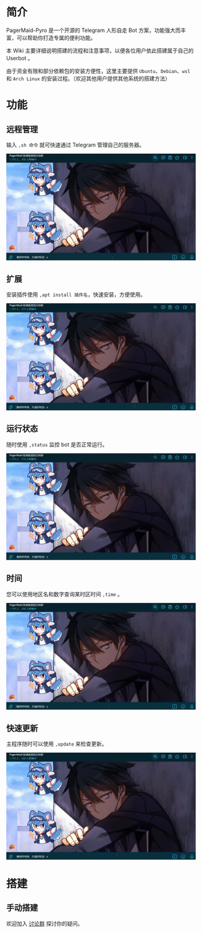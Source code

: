 # 简介

PagerMaid-Pyro 是一个开源的 Telegram 人形自走 Bot 方案，功能强大而丰富，可以帮助你打造专属的便利功能。

本 Wiki 主要详细说明搭建的流程和注意事项，以便各位用户依此搭建属于自己的 Userbot 。

由于资金有限和部分依赖包的安装方便性，这里主要提供 `Ubuntu`、`Debian`、`wsl` 和 `Arch Linux` 的安装过程。（欢迎其他用户提供其他系统的搭建方法）

# 功能

## 远程管理

输入 `,sh 命令` 就可快速通过 Telegram 管理自己的服务器。

![](gif/sh.gif)

## 扩展

安装插件使用 `,apt install 插件名`，快速安装，方便使用。

![](gif/apt.gif)

## 运行状态

随时使用 `,status` 监控 bot 是否正常运行。

![](gif/status.gif)

## 时间

您可以使用地区名和数字查询某时区时间 `,time` 。

![](gif/time.gif)

## 快速更新

主程序随时可以使用 `,update` 来检查更新。

![](gif/update.gif)

# 搭建

## 手动搭建

欢迎加入 [讨论群](https://t.me/+pCLtkzj4Yo41ZTM9) 探讨你的疑问。
